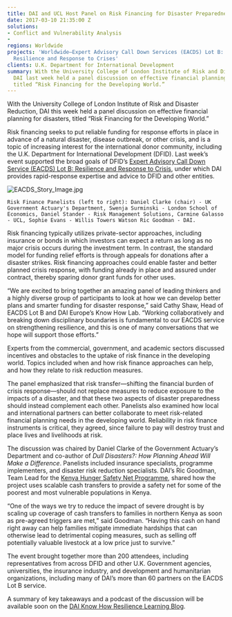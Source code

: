 ```yaml
---
title: DAI and UCL Host Panel on Risk Financing for Disaster Preparedness
date: 2017-03-10 21:35:00 Z
solutions:
- Conflict and Vulnerability Analysis
- 
regions: Worldwide
projects: 'Worldwide—Expert Advisory Call Down Services (EACDS) Lot B: Strengthening
  Resilience and Response to Crises'
clients: U.K. Department for International Development
summary: With the University College of London Institute of Risk and Disaster Reduction,
  DAI last week held a panel discussion on effective financial planning for disasters,
  titled “Risk Financing for the Developing World.”
---
```


With the University College of London Institute of Risk and Disaster Reduction, DAI this week held a panel discussion on effective financial planning for disasters, titled “Risk Financing for the Developing World.”

Risk financing seeks to put reliable funding for response efforts in place in advance of a natural disaster, disease outbreak, or other crisis, and is a topic of increasing interest for the international donor community, including the U.K. Department for International Development (DFID). Last week’s event supported the broad goals of DFID’s [Expert Advisory Call Down Service (EACDS) Lot B: Resilience and Response to Crisis](https://www.dai.com/our-work/projects/worldwide-expert-advisory-call-down-services-eacds-lot-b-strengthening-resilience-and-response-to-crises), under which DAI provides rapid-response expertise and advice to DFID and other entities.

![EACDS_Story_Image.jpg](/uploads/EACDS_Story_Image.jpg)

`Risk Finance Panelists (left to right): Daniel Clarke (chair) - UK Government Actuary's Department, Swenja Surminski - London School of Economics, Daniel Stander - Risk Management Solutions, Carmine Galasso - UCL, Sophie Evans - Willis Towers Watson Ric Goodman - DAI.`

Risk financing typically utilizes private-sector approaches, including insurance or bonds in which investors can expect a return as long as no major crisis occurs during the investment term. In contrast, the standard model for funding relief efforts is through appeals for donations after a disaster strikes. Risk financing approaches could enable faster and better planned crisis response, with funding already in place and assured under contract, thereby sparing donor grant funds for other uses.

“We are excited to bring together an amazing panel of leading thinkers and a highly diverse group of participants to look at how we can develop better plans and smarter funding for disaster response,” said Cathy Shaw, Head of EACDS Lot B and DAI Europe’s Know How Lab. “Working collaboratively and breaking down disciplinary boundaries is fundamental to our EACDS service on strengthening resilience, and this is one of many conversations that we hope will support those efforts.”

Experts from the commercial, government, and academic sectors discussed incentives and obstacles to the uptake of risk finance in the developing world. Topics included when and how risk finance approaches can help, and how they relate to risk reduction measures.

The panel emphasized that risk transfer—shifting the financial burden of crisis response—should not replace measures to reduce exposure to the impacts of a disaster, and that these two aspects of disaster preparedness should instead complement each other. Panelists also examined how local and international partners can better collaborate to meet risk-related financial planning needs in the developing world. Reliability in risk finance instruments is critical, they agreed, since failure to pay will destroy trust and place lives and livelihoods at risk.

The discussion was chaired by Daniel Clarke of the Government Actuary’s Department and co-author of *Dull Disasters?: How Planning Ahead Will Make a Difference*. Panelists included insurance specialists, programme implementers, and disaster risk reduction specialists. DAI’s Ric Goodman, Team Lead for the [Kenya Hunger Safety Net Programme](https://www.dai.com/our-work/projects/kenya-hunger-safety-net-programme-phase-2-hsnp2), shared how the project uses scalable cash transfers to provide a safety net for some of the poorest and most vulnerable populations in Kenya.

“One of the ways we try to reduce the impact of severe drought is by scaling up coverage of cash transfers to families in northern Kenya as soon as pre-agreed triggers are met,” said Goodman. “Having this cash on hand right away can help families mitigate immediate hardships that can otherwise lead to detrimental coping measures, such as selling off potentially valuable livestock at a low price just to survive.”

The event brought together more than 200 attendees, including representatives from across DFID and other U.K. Government agencies, universities, the insurance industry, and development and humanitarian organizations, including many of DAI’s more than 60 partners on the EACDS Lot B service.

A summary of key takeaways and a podcast of the discussion will be available soon on the [DAI Know How Resilience Learning Blog](http://daiknowhowlab-resilience.org/).